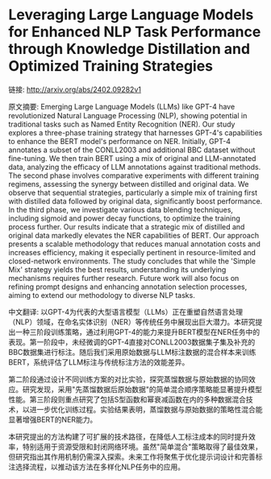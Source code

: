 # Leveraging Large Language Models for Enhanced NLP Task Performance through Knowledge Distillation and Optimized Training Strategies

链接: http://arxiv.org/abs/2402.09282v1

原文摘要:
Emerging Large Language Models (LLMs) like GPT-4 have revolutionized Natural
Language Processing (NLP), showing potential in traditional tasks such as Named
Entity Recognition (NER). Our study explores a three-phase training strategy
that harnesses GPT-4's capabilities to enhance the BERT model's performance on
NER. Initially, GPT-4 annotates a subset of the CONLL2003 and additional BBC
dataset without fine-tuning. We then train BERT using a mix of original and
LLM-annotated data, analyzing the efficacy of LLM annotations against
traditional methods. The second phase involves comparative experiments with
different training regimens, assessing the synergy between distilled and
original data. We observe that sequential strategies, particularly a simple mix
of training first with distilled data followed by original data, significantly
boost performance. In the third phase, we investigate various data blending
techniques, including sigmoid and power decay functions, to optimize the
training process further. Our results indicate that a strategic mix of
distilled and original data markedly elevates the NER capabilities of BERT. Our
approach presents a scalable methodology that reduces manual annotation costs
and increases efficiency, making it especially pertinent in resource-limited
and closed-network environments. The study concludes that while the 'Simple
Mix' strategy yields the best results, understanding its underlying mechanisms
requires further research. Future work will also focus on refining prompt
designs and enhancing annotation selection processes, aiming to extend our
methodology to diverse NLP tasks.

中文翻译:
以GPT-4为代表的大型语言模型（LLMs）正在重塑自然语言处理（NLP）领域，在命名实体识别（NER）等传统任务中展现出巨大潜力。本研究提出一种三阶段训练策略，通过利用GPT-4的能力来提升BERT模型在NER任务中的表现。第一阶段中，未经微调的GPT-4直接对CONLL2003数据集子集及补充的BBC数据集进行标注。随后我们采用原始数据与LLM标注数据的混合样本来训练BERT，系统评估了LLM标注与传统标注方法的效能差异。

第二阶段通过设计不同训练方案的对比实验，探究蒸馏数据与原始数据的协同效应。研究发现，采用"先蒸馏数据后原始数据"的简单混合顺序策略能显著提升模型性能。第三阶段则重点研究了包括S型函数和幂衰减函数在内的多种数据混合技术，以进一步优化训练过程。实验结果表明，蒸馏数据与原始数据的策略性混合能显著增强BERT的NER能力。

本研究提出的方法构建了可扩展的技术路径，在降低人工标注成本的同时提升效率，特别适用于资源受限和封闭网络环境。虽然"简单混合"策略取得了最佳效果，但研究指出其作用机制仍需深入探索。未来工作将聚焦于优化提示词设计和完善标注选择流程，以推动该方法在多样化NLP任务中的应用。
